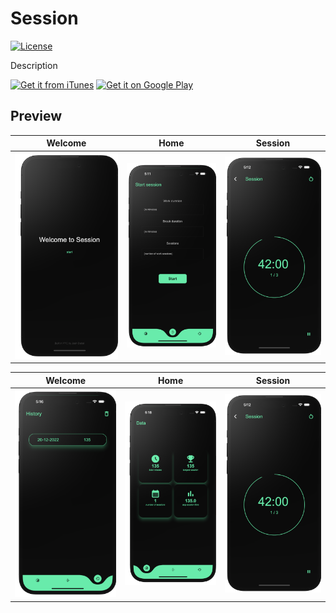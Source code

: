 # Session
[![License](https://img.shields.io/badge/License-Apache_2.0-blue.svg)](https://opensource.org/licenses/Apache-2.0)

Description

[![Get it from iTunes](https://lisk.com/sites/default/files/pictures/2020-01/download_on_the_app_store_badge.svg)](https://twitter.com) [![Get it on Google Play](https://lisk.com/sites/default/files/pictures/2020-01/download_on_the_play_store_badge.svg)](www.google.com)

## Preview

| Welcome | Home | Session |
| ------------------ | --------------------------- | ------------------ |
| <img src="images/Welcome.png" alt="Screenshot"/>  | <img src="images/home.png" alt="Screenshot"/> | <img src="images/session.png" alt="Screenshot"/> |


| Welcome | Home | Session |
| ------------------ | --------------------------- | ------------------ |
| <img src="images/history.png" alt="Screenshot"/>  | <img src="images/data.png" alt="Screenshot"/> | <img src="images/session.png" alt="Screenshot"/> |

